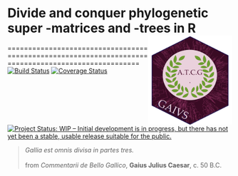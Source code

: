 # Divide and conquer phylogenetic super -matrices and -trees in R <img src="logo.png" height="200" align="right"/>
====================================================================================================
[![Build Status](https://travis-ci.org/AntonelliLab/gaius.svg?branch=master)](https://travis-ci.org/AntonelliLab/gaius) [![Coverage Status](https://coveralls.io/repos/github/AntonelliLab/gaius/badge.svg?branch=master)](https://coveralls.io/github/AntonelliLab/gaius?branch=master) [![Project Status: WIP – Initial development is in progress, but there has not yet been a stable, usable release suitable for the public.](https://www.repostatus.org/badges/latest/wip.svg)](https://www.repostatus.org/#wip) <!--[![DOI](https://zenodo.org/badge/0.svg)](https://zenodo.org/badge/latestdoi/0) [![ropensci](https://badges.ropensci.org/282_status.svg)](https://github.com/ropensci/onboarding/issues/282) -->

> *Gallia est omnis divisa in partes tres.* <br><br> from *Commentarii de Bello Gallico*, **Gaius Julius Caesar**, c. 50 B.C.
